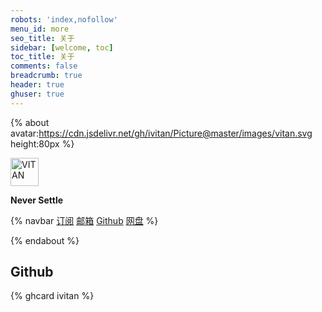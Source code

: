 ```yaml
---
robots: 'index,nofollow'
menu_id: more
seo_title: 关于
sidebar: [welcome, toc]
toc_title: 关于
comments: false
breadcrumb: true
header: true
ghuser: true
---
```


{% about avatar:https://cdn.jsdelivr.net/gh/ivitan/Picture@master/images/vitan.svg height:80px %}

<img height="45px" alt="VITAN" src="https://cdn.jsdelivr.net/gh/ivitan/Picture@master/images/ming.svg">

**Never Settle**

{% navbar
[订阅](/xml/atom.xml) 
[邮箱](mailto:vitanyeung@gmail.com)
[Github](https://github.com/ivitan)
[网盘](https://pan.ivitan.com) %}

{% endabout %}
## Github
{% ghcard ivitan %}